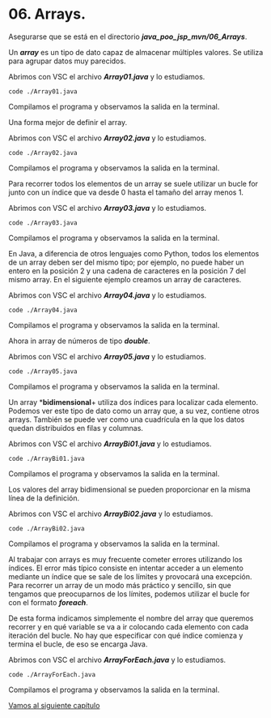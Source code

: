 # 06. Arrays.


Asegurarse que se está en el directorio ***java_poo_jsp_mvn/06_Arrays***.


Un ***array*** es un tipo de dato capaz de almacenar múltiples valores. Se utiliza para agrupar datos muy parecidos.


Abrimos con VSC el archivo ***Array01.java*** y lo estudiamos.

```
code ./Array01.java
```

Compilamos el programa y observamos la salida en la terminal.


Una forma mejor de definir el array.

Abrimos con VSC el archivo ***Array02.java*** y lo estudiamos.

```
code ./Array02.java
```

Compilamos el programa y observamos la salida en la terminal.


Para recorrer todos los elementos de un array se suele utilizar un bucle for junto con un índice que va desde 0 hasta el tamaño del array menos 1.

Abrimos con VSC el archivo ***Array03.java*** y lo estudiamos.

```
code ./Array03.java
```

Compilamos el programa y observamos la salida en la terminal.


En Java, a diferencia de otros lenguajes como Python, todos los elementos de un array deben ser del mismo tipo; por ejemplo, no puede haber un entero en la posición 2 y una cadena de caracteres en la posición 7 del mismo array. En el siguiente ejemplo creamos un array de caracteres.

Abrimos con VSC el archivo ***Array04.java*** y lo estudiamos.

```
code ./Array04.java
```

Compilamos el programa y observamos la salida en la terminal.


Ahora in array de números de tipo ***double***.

Abrimos con VSC el archivo ***Array05.java*** y lo estudiamos.

```
code ./Array05.java
```

Compilamos el programa y observamos la salida en la terminal.


Un array ***bidimensional**+ utiliza dos índices para localizar cada elemento. Podemos ver este tipo de dato como un array que, a su vez, contiene otros arrays. También se puede ver como una cuadrícula en la que los datos quedan distribuidos en filas y columnas.

Abrimos con VSC el archivo ***ArrayBi01.java*** y lo estudiamos.

```
code ./ArrayBi01.java
```

Compilamos el programa y observamos la salida en la terminal.

Los valores del array bidimensional se pueden proporcionar en la misma línea de la definición.

Abrimos con VSC el archivo ***ArrayBi02.java*** y lo estudiamos.

```
code ./ArrayBi02.java
```

Compilamos el programa y observamos la salida en la terminal.

Al trabajar con arrays es muy frecuente cometer errores utilizando los índices. El error más típico consiste en intentar acceder a un elemento mediante un índice que se sale de los límites y provocará una excepción. Para recorrer un array de un modo más práctico y sencillo, sin que tengamos que preocuparnos de los límites, podemos utilizar el bucle for con el formato ***foreach***. 

De esta forma indicamos simplemente el nombre del array que queremos recorrer y en qué variable se va a ir colocando cada elemento con cada iteración del bucle. No hay que especificar con qué índice comienza y termina el bucle, de eso se encarga Java.


Abrimos con VSC el archivo ***ArrayForEach.java*** y lo estudiamos.

```
code ./ArrayForEach.java
```

Compilamos el programa y observamos la salida en la terminal.


[Vamos al siguiente capítulo](../07_Funciones/_Contenido.md)

